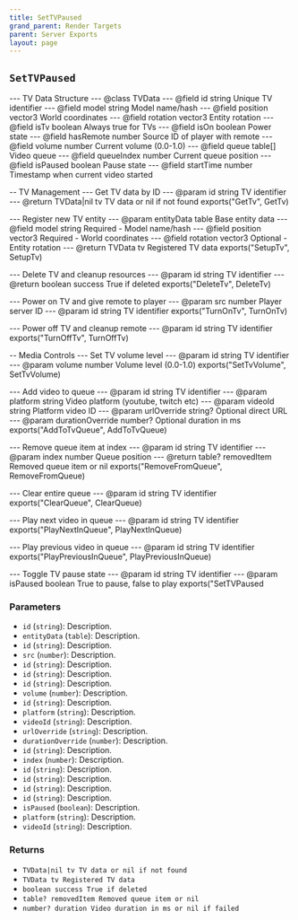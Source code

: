 ```yaml
---
title: SetTVPaused
grand_parent: Render Targets
parent: Server Exports
layout: page
---
```


## `SetTVPaused`

--- TV Data Structure
--- @class TVData
--- @field id string Unique TV identifier
--- @field model string Model name/hash
--- @field position vector3 World coordinates
--- @field rotation vector3 Entity rotation
--- @field isTv boolean Always true for TVs
--- @field isOn boolean Power state
--- @field hasRemote number Source ID of player with remote
--- @field volume number Current volume (0.0-1.0)
--- @field queue table[] Video queue
--- @field queueIndex number Current queue position
--- @field isPaused boolean Pause state
--- @field startTime number Timestamp when current video started

-- TV Management
--- Get TV data by ID
--- @param id string TV identifier
--- @return TVData|nil tv TV data or nil if not found
exports("GetTv", GetTv)

--- Register new TV entity
--- @param entityData table Base entity data
--- @field model string Required - Model name/hash
--- @field position vector3 Required - World coordinates
--- @field rotation vector3 Optional - Entity rotation
--- @return TVData tv Registered TV data
exports("SetupTv", SetupTv)

--- Delete TV and cleanup resources
--- @param id string TV identifier
--- @return boolean success True if deleted
exports("DeleteTv", DeleteTv)

--- Power on TV and give remote to player
--- @param src number Player server ID
--- @param id string TV identifier
exports("TurnOnTv", TurnOnTv)

--- Power off TV and cleanup remote
--- @param id string TV identifier
exports("TurnOffTv", TurnOffTv)

-- Media Controls
--- Set TV volume level
--- @param id string TV identifier
--- @param volume number Volume level (0.0-1.0)
exports("SetTvVolume", SetTvVolume)

--- Add video to queue
--- @param id string TV identifier
--- @param platform string Video platform (youtube, twitch etc)
--- @param videoId string Platform video ID
--- @param urlOverride string? Optional direct URL
--- @param durationOverride number? Optional duration in ms
exports("AddToTvQueue", AddToTvQueue)

--- Remove queue item at index
--- @param id string TV identifier
--- @param index number Queue position
--- @return table? removedItem Removed queue item or nil
exports("RemoveFromQueue", RemoveFromQueue)

--- Clear entire queue
--- @param id string TV identifier
exports("ClearQueue", ClearQueue)

--- Play next video in queue
--- @param id string TV identifier
exports("PlayNextInQueue", PlayNextInQueue)

--- Play previous video in queue
--- @param id string TV identifier
exports("PlayPreviousInQueue", PlayPreviousInQueue)

--- Toggle TV pause state
--- @param id string TV identifier
--- @param isPaused boolean True to pause, false to play
exports("SetTVPaused

### Parameters
- `id` (`string`): Description.
- `entityData` (`table`): Description.
- `id` (`string`): Description.
- `src` (`number`): Description.
- `id` (`string`): Description.
- `id` (`string`): Description.
- `id` (`string`): Description.
- `volume` (`number`): Description.
- `id` (`string`): Description.
- `platform` (`string`): Description.
- `videoId` (`string`): Description.
- `urlOverride` (`string`): Description.
- `durationOverride` (`number`): Description.
- `id` (`string`): Description.
- `index` (`number`): Description.
- `id` (`string`): Description.
- `id` (`string`): Description.
- `id` (`string`): Description.
- `id` (`string`): Description.
- `isPaused` (`boolean`): Description.
- `platform` (`string`): Description.
- `videoId` (`string`): Description.

### Returns
- `TVData|nil tv TV data or nil if not found`
- `TVData tv Registered TV data`
- `boolean success True if deleted`
- `table? removedItem Removed queue item or nil`
- `number? duration Video duration in ms or nil if failed`
